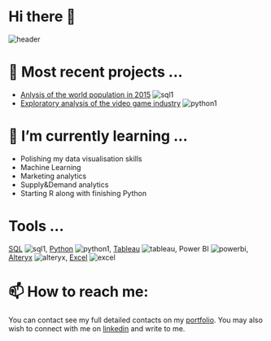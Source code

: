 # Hi there 👋

![header](https://loicchamplong.com/wp-content/uploads/2020/09/header_git.png)

# 🔭 Most recent projects ...

- [Anlysis of the world population in 2015](https://github.com/LoicChamplong/Data-Analysis-SQL/tree/master/Analysis_of_the_2015_World_population) ![sql1](https://loicchamplong.com/wp-content/uploads/2020/09/SQL.png)
- [Exploratory analysis of the video game industry](https://github.com/LoicChamplong/Data-Analysis-Python/tree/master/Exploratory%20analysis%20of%20the%20video%20game%20industry) ![python1](https://loicchamplong.com/wp-content/uploads/2020/09/python.png)

# 🌱 I’m currently learning ...

- Polishing my data visualisation skills
- Machine Learning 
- Marketing analytics 
- Supply&Demand analytics 
- Starting R along with finishing Python 

# Tools ...

[SQL](https://github.com/LoicChamplong/Data-Analysis-SQL) ![sql1](https://loicchamplong.com/wp-content/uploads/2020/09/SQL.png),
[Python](https://github.com/LoicChamplong/Data-Analysis-Python) ![python1](https://loicchamplong.com/wp-content/uploads/2020/09/python.png),
[Tableau](https://loicchamplong.com/data-visualization) ![tableau](https://loicchamplong.com/wp-content/uploads/2020/09/Tableau-software-logo-e1502871850906-2.png),
Power BI ![powerbi](https://loicchamplong.com/wp-content/uploads/2020/09/powerbi.png),
[Alteryx](https://github.com/LoicChamplong/Predictive-Analytics-For-Business/tree/master/Alteryx) ![alteryx](https://loicchamplong.com/wp-content/uploads/2020/09/alteryx.png),
[Excel](https://github.com/LoicChamplong/Buiness-Analytics) ![excel](https://loicchamplong.com/wp-content/uploads/2020/09/2000px-Microsoft_Excel_Logo.svg_.png)

# 📫 How to reach me:

You can contact see my full detailed contacts on my [portfolio](https://loicchamplong.com). You may also wish to connect with me on [linkedin](https://www.linkedin.com/in/loicchamplong/?locale=en_US) and write to me.

